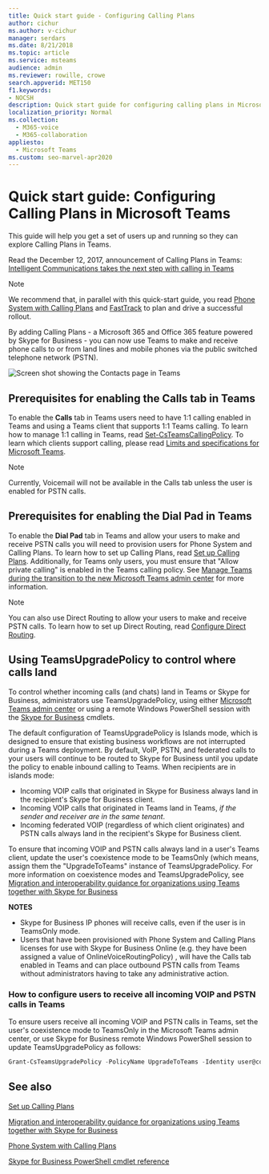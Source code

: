 ```yaml
---
title: Quick start guide - Configuring Calling Plans
author: cichur
ms.author: v-cichur
manager: serdars
ms.date: 8/21/2018
ms.topic: article
ms.service: msteams
audience: admin
ms.reviewer: rowille, crowe
search.appverid: MET150
f1.keywords:
- NOCSH
description: Quick start guide for configuring calling plans in Microsoft Teams so you can get a set of users up and running.
localization_priority: Normal
ms.collection: 
  - M365-voice
  - M365-collaboration
appliesto: 
  - Microsoft Teams
ms.custom: seo-marvel-apr2020
---
```


# Quick start guide: Configuring Calling Plans in Microsoft Teams


This guide will help you get a set of users up and running so they can explore Calling Plans in Teams.

Read the December 12, 2017, announcement of Calling Plans in Teams: [Intelligent Communications takes the next step with calling in Teams](https://aka.ms/ipyqus)

> [!NOTE]
> We recommend that, in parallel with this quick-start guide, you read [Phone System with Calling Plans](calling-plan-landing-page.md) and [FastTrack](https://aka.ms/cloudvoice) to plan and drive a successful rollout.

By adding Calling Plans - a Microsoft 365 and Office 365 feature powered by Skype for Business - you can now use Teams to make and receive phone calls to or from land lines and mobile phones via the public switched telephone network (PSTN).

![Screen shot showing the Contacts page in Teams](media/Calling_in_Teams.png)
## Prerequisites for enabling the **Calls** tab in Teams
To enable the **Calls** tab in Teams users need to have 1:1 calling enabled in Teams and using a Teams client that supports 1:1 Teams calling. To learn how to manage 1:1 calling in Teams, read [Set-CsTeamsCallingPolicy](/powershell/module/skype/set-csteamscallingpolicy?view=skype-ps). To learn which clients support calling, please read [Limits and specifications for Microsoft Teams](./limits-specifications-teams.md).

> [!NOTE]
> Currently, Voicemail will not be available in the Calls tab unless the user is enabled for PSTN calls. 

## Prerequisites for enabling the **Dial Pad** in Teams
To enable the **Dial Pad** tab in Teams and allow your users to make and receive PSTN calls you will need to provision users for Phone System and Calling Plans. To learn how to set up Calling Plans, read [Set up Calling Plans](./set-up-calling-plans.md).
Additionally, for Teams only users, you must ensure that "Allow private calling" is enabled in the Teams calling policy. See [Manage Teams during the transition to the new Microsoft Teams admin center](./manage-teams-skypeforbusiness-admin-center.md) for more information.
> [!NOTE]
> You can also use Direct Routing to allow your users to make and receive PSTN calls. To learn how to set up Direct Routing, read [Configure Direct Routing](./direct-routing-configure.md).

## Using TeamsUpgradePolicy to control where calls land
To control whether incoming calls (and chats) land in Teams or Skype for Business, administrators use TeamsUpgradePolicy, using either [Microsoft Teams admin center](https://aka.ms/teamsadmincenter) or using a remote Windows PowerShell session with the [Skype for Business](/powershell/module/skype) cmdlets.


The default configuration of TeamsUpgradePolicy is Islands mode, which is designed to ensure that existing business workflows are not interrupted during a Teams deployment. By default, VoIP, PSTN, and federated calls to your users will continue to be routed to Skype for Business until you update the policy to enable inbound calling to Teams.  When recipients are in islands mode:

 - Incoming VOIP calls that originated in Skype for Business always land in the recipient's Skype for Business client.
 - Incoming VOIP calls that originated in Teams land in Teams, *if the sender and receiver are in the same tenant*.
 - Incoming federated VOIP (regardless of which client originates) and PSTN calls always land in the recipient's Skype for Business client.
 
To ensure that incoming VOIP and PSTN calls always land in a user's Teams client, update the user's coexistence mode to be TeamsOnly (which means, assign them the "UpgradeToTeams" instance of TeamsUpgradePolicy.  For more information on coexistence modes and TeamsUpgradePolicy, see [Migration and interoperability guidance for organizations using Teams together with Skype for Business](./migration-interop-guidance-for-teams-with-skype.md)

**NOTES**
 - Skype for Business IP phones will receive calls, even if the user is in TeamsOnly mode.  
 - Users that have been provisioned with Phone System and Calling Plans licenses for use with Skype for Business Online (e.g. they have been assigned a value of OnlineVoiceRoutingPolicy) , will have the Calls tab enabled in Teams and can place outbound PSTN calls from Teams without administrators having to take any administrative action.


### How to configure users to receive all incoming VOIP and PSTN calls in Teams
To ensure users receive all incoming VOIP and PSTN calls in Teams, set the user's coexistence mode to TeamsOnly in the Microsoft Teams admin center, or use Skype for Business remote Windows PowerShell session to update TeamsUpgradePolicy as follows:

```powershell
Grant-CsTeamsUpgradePolicy -PolicyName UpgradeToTeams -Identity user@contoso.com
```

## See also
[Set up Calling Plans](/SkypeForBusiness/what-are-calling-plans-in-office-365/set-up-calling-plans)

[Migration and interoperability guidance for organizations using Teams together with Skype for Business](./migration-interop-guidance-for-teams-with-skype.md)

[Phone System with Calling Plans](calling-plan-landing-page.md)

[Skype for Business PowerShell cmdlet reference](/powershell/module/skype)